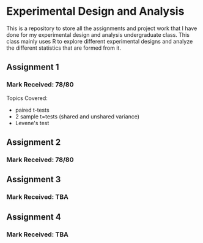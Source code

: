 # Experimental Design and Analysis
This is a repository to store all the assignments and project work that I have done for my experimental design and analysis undergraduate class. This class mainly uses R to explore different experimental designs and analyze the different statistics that are formed from it. 

## Assignment 1
### Mark Received: 78/80

Topics Covered:
+ paired t-tests
+ 2 sample t=tests (shared and unshared variance)
+ Levene's test


## Assignment 2
### Mark Received: 78/80

## Assignment 3
### Mark Received: TBA

## Assignment 4
### Mark Received: TBA

